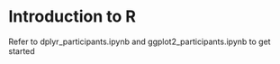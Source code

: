 # Introduction to R
Refer to dplyr_participants.ipynb and ggplot2_participants.ipynb to get started
